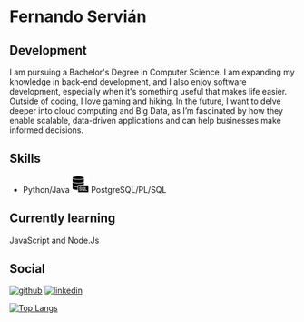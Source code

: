 # Fernando Servián
## Development
I am pursuing a Bachelor's Degree in Computer Science. I am expanding my knowledge in back-end development, and I also enjoy software development, especially when it's something useful that makes life easier. Outside of coding, I love gaming and hiking. 
In the future, I want to delve deeper into cloud computing and Big Data, as I’m fascinated by how they enable scalable, data-driven applications and can help businesses make informed decisions.

## Skills 
- Python/Java
<img src='https://github.com/Naidess/Naidess/blob/main/servidor-sql.png' alt='SQL' height ='30' width='30'> PostgreSQL/PL/SQL

## Currently learning
 JavaScript and Node.Js 

## Social
[<img src='https://cdn.jsdelivr.net/npm/simple-icons@3.0.1/icons/github.svg' alt='github' height='40'>](https://github.com/Naidess)  [<img src='https://cdn.jsdelivr.net/npm/simple-icons@3.0.1/icons/linkedin.svg' alt='linkedin' height='40'>](https://www.linkedin.com/in/fernando-servián-026292308/)  



[![Top Langs](https://github-readme-stats.vercel.app/api/top-langs/?username=Naidess)](https://github.com/anuraghazra/github-readme-stats)
